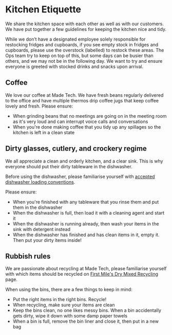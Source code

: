 # Kitchen Etiquette

We share the kitchen space with each other as well as with our customers. We have put together a few guidelines for keeping the kitchen nice and tidy.

While we don’t have a designated employee solely responsible for restocking fridges and cupboards, if you see empty stock in fridges and cupboards, please use the overstock (labelled) to restock these areas. The Ops team try to keep on top of this, but some days can be busier than others, and we may not be in the following day. We want to try and ensure everyone is greeted with stocked drinks and snacks upon arrival.

## Coffee

We love our coffee at Made Tech. We have fresh beans regularly delivered to the office and have multiple thermos drip coffee jugs that keep coffee lovely and fresh. Please ensure:

 - When grinding beans that no meetings are going on in the meeting room as it's very loud and can interrupt voice calls and conversations
 - When you're done making coffee that you tidy up any spillages so the kitchen is left in a clean state

## Dirty glasses, cutlery, and crockery regime

We all appreciate a clean and orderly kitchen, and a clear sink. This is why everyone should put their dirty tableware in the dishwasher.

Before using the dishwasher, please familiarise yourself with [accepted dishwasher loading conventions](https://www.wikihow.life/Load-a-Dishwasher).

Please ensure:

 - When you're finished with any tableware that you rinse them and put them in the dishwasher
 - When the dishwasher is full, then load it with a cleaning agent and start it
 - When the dishwasher is running already, then wash your items in the sink with detergent instead
 - When the dishwasher has finished and has clean items in it, empty it. Then put your dirty items inside!

## Rubbish rules

We are passionate about recycling at Made Tech, please familiarise yourself with which items should be recycled on [First Mile's Dry Mixed Recycling](https://thefirstmile.co.uk/business-waste/collection/mixed-recycling) page.

When using the bins, there are a few things to keep in mind:

 - Put the right items in the right bins. Recycle!
 - When recycling, make sure your items are clean
 - Keep the bins clean, no one likes messy bins. When a bin accidentally gets dirty, wipe it down with some damp paper towels
 - When a bin is full, remove the bin liner and close it, then put in a new bag

